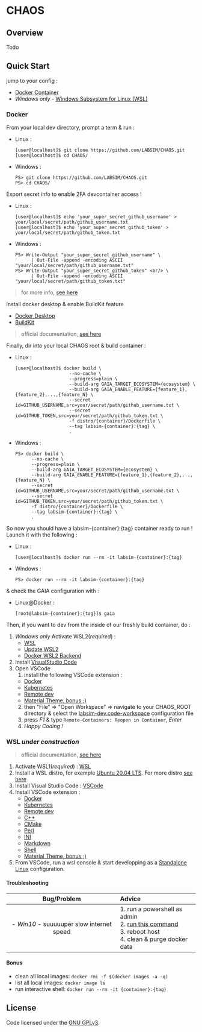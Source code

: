 # CHAOS

## Overview

Todo

## Quick Start

jump to your config :

- [Docker Container](#docker)
- _*Windows only*_ - [Windows Subsystem for Linux (WSL)](#wsl)

### Docker

From your local dev directory, prompt a term & run :

- Linux :

  ```console
  [user@localhost]$ git clone https://github.com/LABSIM/CHAOS.git
  [user@localhost]$ cd CHAOS/
  ```

- Windows :

  ```console
  PS> git clone https://github.com/LABSIM/CHAOS.git
  PS> cd CHAOS/
  ```

Export secret info to enable 2FA devcontainer access !

- Linux :

  ```console
  [user@localhost]$ echo 'your_super_secret_github_username' > your/local/secret/path/github_username.txt
  [user@localhost]$ echo 'your_super_secret_github_token' > your/local/secret/path/github_token.txt
  ```

- Windows :

  ```console
  PS> Write-Output "your_super_secret_github_username" \
        | Out-File -append -encoding ASCII "your/local/secret/path/github_username.txt"
  PS> Write-Output "your_super_secret_github_token" <br/> \
        | Out-File -append -encoding ASCII "your/local/secret/path/github_token.txt"
  ```

> for more info, [see here](https://help.github.com/en/github/authenticating-to-github/creating-a-personal-access-token-for-the-command-line)

Install docker desktop & enable BuildKit feature

- [Docker Desktop](https://www.docker.com/products/docker-desktop)
- [BuildKit](https://docs.docker.com/develop/develop-images/build_enhancements/#to-enable-buildkit-builds)

> official documentation, [see here](https://code.visualstudio.com/docs/remote/containers)

Finally, dir into your local CHAOS root & build container :

- Linux :

  ```console
  [user@localhost]$ docker build \
                      --no-cache \
                      --progress=plain \
                      --build-arg GAIA_TARGET_ECOSYSTEM={ecosystem} \
                      --build-arg GAIA_ENABLE_FEATURE={feature_1},{feature_2},...,{feature_N} \
                      --secret id=GITHUB_USERNAME,src=your/secret/path/github_username.txt \
                      --secret id=GITHUB_TOKEN,src=your/secret/path/github_token.txt \
                      -f distro/{container}/Dockerfile \
                      --tag labsim-{container}:{tag} \
                      .
  ```

- Windows :

  ```console
  PS> docker build \
        --no-cache \
        --progress=plain \
        --build-arg GAIA_TARGET_ECOSYSTEM={ecosystem} \
        --build-arg GAIA_ENABLE_FEATURE={feature_1},{feature_2},...,{feature_N} \
        --secret id=GITHUB_USERNAME,src=your/secret/path/github_username.txt \
        --secret id=GITHUB_TOKEN,src=your/secret/path/github_token.txt \
        -f distro/{container}/Dockerfile \
        --tag labsim-{container}:{tag} \
        .
  ```

So now you should have a labsim-{container}:{tag} container ready to run ! Launch it with the following :

- Linux :

  ```console
  [user@localhost]$ docker run --rm -it labsim-{container}:{tag}
  ```

- Windows :

  ```console
  PS> docker run --rm -it labsim-{container}:{tag}
  ```

& check the GAIA configuration with :

- Linux@Docker :

  ```console
  [root@labsim-{container}:{tag}]$ gaia
  ```

Then, if you want to dev from the inside of our freshly build container, do :

1. _*Windows only*_ Activate WSL2(_required_) : 
   - [WSL](https://docs.microsoft.com/fr-fr/windows/wsl/install-win10)
   - [Update WSL2](https://docs.microsoft.com/fr-fr/windows/wsl/install-win10#update-to-wsl-2)
   - [Docker WSL2 Backend](https://docs.docker.com/docker-for-windows/wsl/#install)
2. Install [VisualStudio Code](https://code.visualstudio.com/)
3. Open VSCode
   1. install the following VSCode extension :
     - [Docker](https://marketplace.visualstudio.com/items?itemName=ms-azuretools.vscode-docker)
     - [Kubernetes](https://marketplace.visualstudio.com/items?itemName=ms-kubernetes-tools.vscode-kubernetes-tools)
     - [Remote dev](https://marketplace.visualstudio.com/items?itemName=ms-vscode-remote.vscode-remote-extensionpack)
     - [Material Theme, bonus ;)](https://marketplace.visualstudio.com/items?itemName=Equinusocio.vsc-material-theme)
   2. then "File" => "Open Workspace" => navigate to your CHAOS_ROOT directory & select the [labsim-dev.code-workspace](labsim-dev.code-workspace) configuration file
   3. press _F1_ & type ```Remote-Containers: Reopen in Container```, _Enter_
   4. *Happy Coding !*

### WSL _*under construction*_

> official documentation, [see here](https://code.visualstudio.com/docs/remote/wsl)

1. Activate WSL1(_required_) : [WSL](https://docs.microsoft.com/fr-fr/windows/wsl/install-win10)
2. Install a WSL distro, for exemple [Ubuntu 20.04 LTS](https://www.microsoft.com/fr-fr/p/ubuntu-2004-lts/9n6svws3rx71). For more distro [see here](https://docs.microsoft.com/fr-fr/windows/wsl/install-win10#install-your-linux-distribution-of-choice)
3. Install Visual Studio Code : [VSCode](https://code.visualstudio.com/)
4. Install VSCode extension :
   - [Docker](https://marketplace.visualstudio.com/items?itemName=ms-azuretools.vscode-docker)
   - [Kubernetes](https://marketplace.visualstudio.com/items?itemName=ms-kubernetes-tools.vscode-kubernetes-tools)
   - [Remote dev](https://marketplace.visualstudio.com/items?itemName=ms-vscode-remote.vscode-remote-extensionpack)
   - [C++](https://marketplace.visualstudio.com/items?itemName=ms-vscode.cpptools)
   - [CMake](https://marketplace.visualstudio.com/items?itemName=ms-vscode.cmake-tools)
   - [Perl](https://marketplace.visualstudio.com/items?itemName=d9705996.perl-toolbox)
   - [INI](https://marketplace.visualstudio.com/items?itemName=DavidWang.ini-for-vscode)
   - [Markdown](https://marketplace.visualstudio.com/items?itemName=DavidAnson.vscode-markdownlint)
   - [Shell](https://marketplace.visualstudio.com/items?itemName=jeff-hykin.better-shellscript-syntax)
   - [Material Theme, bonus ;)](https://marketplace.visualstudio.com/items?itemName=Equinusocio.vsc-material-theme)
5. From VSCode, run a wsl console & start developping as a [Standalone Linux](#standalone-linux) configuration.

#### Troubleshooting

| Bug/Problem | Advice |
| :--: | :-- |
| - *Win10* - suuuuuper slow internet speed | 1. run a powershell as admin <br/>2. [run this command](https://github.com/docker/for-win/issues/698#issuecomment-314902326) <br/>3. reboot host <br/>4. clean & purge docker data |

#### Bonus

- clean all local images: `docker rmi -f $(docker images -a -q)`
- list all local images: `docker image ls`
- run interactive shell: `docker run --rm -it {container}:{tag}`

## License

Code licensed under the [GNU GPLv3](COPYING).
